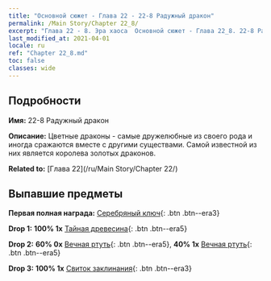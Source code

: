 ```yaml
---
title: "Основной сюжет - Глава 22 - 22-8 Радужный дракон"
permalink: /Main Story/Chapter 22_8/
excerpt: "Глава 22 - 8. Эра хаоса  Основной сюжет - Глава 22_8. 22-8 Радужный дракон"
last_modified_at: 2021-04-01
locale: ru
ref: "Chapter 22_8.md"
toc: false
classes: wide
---
```


## Подробности

 **Имя:** 22-8 Радужный дракон

 **Описание:** Цветные драконы - самые дружелюбные из своего рода и иногда сражаются вместе с другими существами. Самой известной из них является королева золотых драконов.

 **Related to:** [Глава 22](/ru/Main Story/Chapter 22/)

## Выпавшие предметы

 **Первая полная награда:** [Серебряный ключ](/ru/Items/con_693/){: .btn .btn--era3}

 **Drop 1:** **100% 1x** [Тайная древесина](/ru/Items/mat_76/){: .btn .btn--era5}

 **Drop 2:** **60% 0x** [Вечная ртуть](/ru/Items/mat_70/){: .btn .btn--era5}, **40% 1x** [Вечная ртуть](/ru/Items/mat_70/){: .btn .btn--era5}

 **Drop 3:** **100% 1x** [Свиток заклинания](/ru/Items/con_694/){: .btn .btn--era3}

